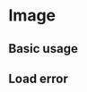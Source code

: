 <script setup>
  import './../../../src/image'
</script>

# Image

## Basic usage

<div>
  <sky-image src="https://fuss10.elemecdn.com/e/5d/4a731a90594a4af544c0c25941171jpeg.jpeg" />
</div>

## Load error

<div>
  <sky-image src="error" />
</div>

